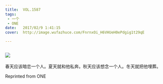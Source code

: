 ```yaml
---
title:	VOL.1587
tags:
 - 一个
 - ONE
date:	2017/02/9 1:41:15
cover:	http://image.wufazhuce.com/FnrnxOi_H6VHUeH0ePdgig1t29qE

---
```

![](http://image.wufazhuce.com/FnrnxOi_H6VHUeH0ePdgig1t29qE)
---

春天应该暗恋一个人。夏天就和他私奔。秋天应该想念一个人。冬天就把他埋葬。
 
Reprinted from ONE
